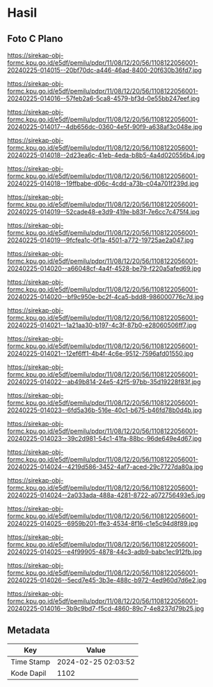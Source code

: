 # Hasil

## Foto C Plano

https://sirekap-obj-formc.kpu.go.id/e5df/pemilu/pdpr/11/08/12/20/56/1108122056001-20240225-014015--20bf70dc-a446-46ad-8400-20f630b36fd7.jpg

https://sirekap-obj-formc.kpu.go.id/e5df/pemilu/pdpr/11/08/12/20/56/1108122056001-20240225-014016--57feb2a6-5ca8-4579-bf3d-0e55bb247eef.jpg

https://sirekap-obj-formc.kpu.go.id/e5df/pemilu/pdpr/11/08/12/20/56/1108122056001-20240225-014017--4db656dc-0360-4e5f-90f9-a638af3c048e.jpg

https://sirekap-obj-formc.kpu.go.id/e5df/pemilu/pdpr/11/08/12/20/56/1108122056001-20240225-014018--2d23ea6c-41eb-4eda-b8b5-4a4d020556b4.jpg

https://sirekap-obj-formc.kpu.go.id/e5df/pemilu/pdpr/11/08/12/20/56/1108122056001-20240225-014018--19ffbabe-d06c-4cdd-a73b-c04a701f239d.jpg

https://sirekap-obj-formc.kpu.go.id/e5df/pemilu/pdpr/11/08/12/20/56/1108122056001-20240225-014019--52cade48-e3d9-419e-b83f-7e6cc7c475f4.jpg

https://sirekap-obj-formc.kpu.go.id/e5df/pemilu/pdpr/11/08/12/20/56/1108122056001-20240225-014019--9fcfea1c-0f1a-4501-a772-19725ae2a047.jpg

https://sirekap-obj-formc.kpu.go.id/e5df/pemilu/pdpr/11/08/12/20/56/1108122056001-20240225-014020--a66048cf-4a4f-4528-be79-f220a5afed69.jpg

https://sirekap-obj-formc.kpu.go.id/e5df/pemilu/pdpr/11/08/12/20/56/1108122056001-20240225-014020--bf9c950e-bc2f-4ca5-bdd8-986000776c7d.jpg

https://sirekap-obj-formc.kpu.go.id/e5df/pemilu/pdpr/11/08/12/20/56/1108122056001-20240225-014021--1a21aa30-b197-4c3f-87b0-e28060506ff7.jpg

https://sirekap-obj-formc.kpu.go.id/e5df/pemilu/pdpr/11/08/12/20/56/1108122056001-20240225-014021--12ef6ff1-4b4f-4c6e-9512-7596afd01550.jpg

https://sirekap-obj-formc.kpu.go.id/e5df/pemilu/pdpr/11/08/12/20/56/1108122056001-20240225-014022--ab49b814-24e5-42f5-97bb-35d19228f83f.jpg

https://sirekap-obj-formc.kpu.go.id/e5df/pemilu/pdpr/11/08/12/20/56/1108122056001-20240225-014023--6fd5a36b-516e-40c1-b675-b46fd78b0d4b.jpg

https://sirekap-obj-formc.kpu.go.id/e5df/pemilu/pdpr/11/08/12/20/56/1108122056001-20240225-014023--39c2d981-54c1-41fa-88bc-96de649e4d67.jpg

https://sirekap-obj-formc.kpu.go.id/e5df/pemilu/pdpr/11/08/12/20/56/1108122056001-20240225-014024--4219d586-3452-4af7-aced-29c7727da80a.jpg

https://sirekap-obj-formc.kpu.go.id/e5df/pemilu/pdpr/11/08/12/20/56/1108122056001-20240225-014024--2a033ada-488a-4281-8722-a072756493e5.jpg

https://sirekap-obj-formc.kpu.go.id/e5df/pemilu/pdpr/11/08/12/20/56/1108122056001-20240225-014025--6959b201-ffe3-4534-8f16-c1e5c94d8f89.jpg

https://sirekap-obj-formc.kpu.go.id/e5df/pemilu/pdpr/11/08/12/20/56/1108122056001-20240225-014025--e4f99905-4878-44c3-adb9-babc1ec912fb.jpg

https://sirekap-obj-formc.kpu.go.id/e5df/pemilu/pdpr/11/08/12/20/56/1108122056001-20240225-014026--5ecd7e45-3b3e-488c-b972-4ed960d7d6e2.jpg

https://sirekap-obj-formc.kpu.go.id/e5df/pemilu/pdpr/11/08/12/20/56/1108122056001-20240225-014016--3b9c9bd7-f5cd-4860-89c7-4e8237d79b25.jpg


## Metadata

| Key        | Value               |
| ---------- | ------------------- |
| Time Stamp | 2024-02-25 02:03:52 |
| Kode Dapil | 1102                |



